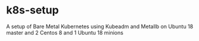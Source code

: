 # k8s-setup
A setup of Bare Metal Kubernetes using Kubeadm and Metallb on Ubuntu 18 master and 2 Centos 8 and 1 Ubuntu 18 minions
